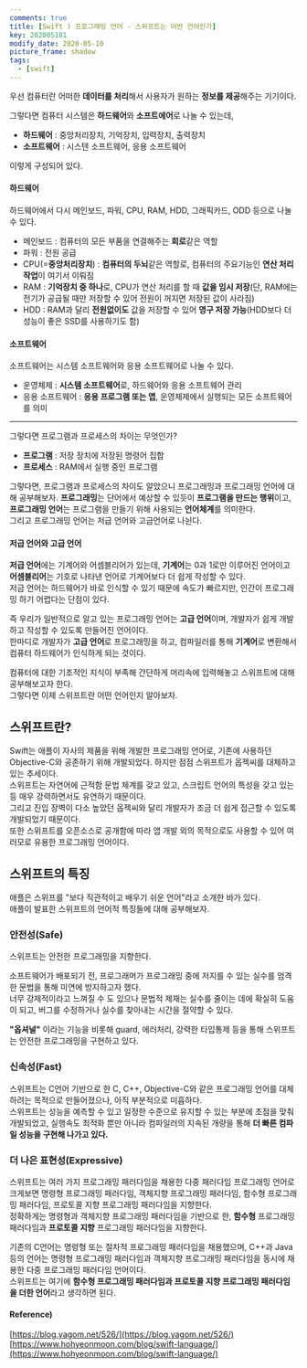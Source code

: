 ```yaml
---
comments: true
title: [Swift ) 프로그래밍 언어 - 스위프트는 어떤 언어인가]
key: 202005101
modify_date: 2020-05-10
picture_frame: shadow
tags:
  - [swift]
---
```

 
우선 컴퓨터란 어떠한 **데이터를 처리**해서 사용자가 원하는 **정보를 제공**해주는 기기이다.   
 
그렇다면 컴퓨터 시스템은 **하드웨어**와 **소프트에어**로 나눌 수 있는데,   
 
- **하드웨어** : 중앙처리장치, 기억장치, 입력장치, 출력장치
- **소프트웨어** : 시스텐 소프트웨어, 응용 소프트웨어   
 
이렇게 구성되어 있다.
    
    
#### 하드웨어
 
하드웨어에서 다시 메인보드, 파워, CPU, RAM, HDD, 그래픽카드, ODD 등으로 나눌 수 있다.
 
- 메인보드 : 컴퓨터의 모든 부품을 연결해주는 **회로**같은 역할
- 파워 : 전원 공급
- CPU(=**중앙처리장치**) : **컴퓨터의 두뇌**같은 역할로, 컴퓨터의 주요기능인 **연산 처리 작업**이 여기서 이뤄짐
- RAM : **기억장치 중 하나**로, CPU가 연산 처리를 할 때 **값을 임시 저장**(단, RAM에는 전기가 공급될 때만 저장할 수 있어 전원이 꺼지면 저장된 값이 사라짐)
- HDD : RAM과 달리 **전원없이도** 값을 저장할 수 있어 **영구 저장 가능**(HDD보다 더 성능이 좋은 SSD를 사용하기도 함)
 
#### 소프트웨어
 
소프트웨어는 시스템 소프트웨어와 응용 소프트웨어로 나눌 수 있다.
 
- 운영체제 : **시스템 소프트웨어**로, 하드웨어와 응용 소프트웨어 관리
- 응용 소프트웨어 : **응용 프로그램 또는 앱**, 운영체제에서 실행되는 모든 소프트웨어를 의미
 
***
 
그렇다면 프로그램과 프로세스의 차이는 무엇인가?
 
- **프로그램** : 저장 장치에 저장된 명령어 집합
- **프로세스** : RAM에서 실행 중인 프로그램
    
    
그렇다면, 프로그램과 프로세스의 차이도 알았으니 프로그래밍과 프로그래밍 언어에 대해 공부해보자.
**프로그래밍**는 단어에서 예상할 수 있듯이 **프로그램을 만드는 행위**이고, **프로그래밍 언어**는 프로그램을 만들기 위해 사용되는 **언어체계**를 의미한다.   
그리고 프로그래밍 언어는 저급 언어와 고금언어로 나뉜다.
 
#### 저급 언어와 고급 언어
 
**저급 언어**에는 기계어와 어셈블리어가 있는데, **기계어**는 0과 1로만 이루어진 언어이고 **어셈블리어**는 기호로 나타낸 언어로 기계어보다 더 쉽게 작성할 수 있다.   
저금 언어는 하드웨어가 바로 인식할 수 있기 때문에 속도가 빠르지만, 인간이 프로그래밍 하기 어렵다는 단점이 있다.   
 
즉 우리가 일반적으로 알고 있는 프로그래밍 언어는 **고급 언어**이며, 개발자가 쉽게 개발하고 작성할 수 있도록 만들어진 언어이다.   
한마디로 개발자가 **고급 언어**로 프로그래밍을 하고, 컴파일러를 통해 **기계어**로 변환해서 컴퓨터 하드웨어가 인식하게 되는 것이다.
 
컴퓨터에 대한 기초적인 지식이 부족해 간단하게 머리속에 입력해놓고 스위프트에 대해 공부해보고자 한다.   
그렇다면 이제 스위프트란 어떤 언어인지 알아보자.
 
## 스위프트란?
 
Swift는 애플이 자사의 제품을 위해 개발한 프로그래밍 언어로, 기존에 사용하던 Objective-C와 공존하기 위해 개발되었다. 하지만 점점 스위프트가 옵젝씨를 대체하고 있는 추세이다.   
스위프트는 자연어에 근적함 문법 체계를 갖고 있고, 스크립트 언어의 특성을 갖고 있는 등 매우 강력하면서도 유연하기 때문이다.   
그리고 진입 장벽이 다소 높았던 옵젝씨와 달리 개발자가 조금 더 쉽게 접근할 수 있도록 개발되었기 때문이다.   
또한 스위프트를 오픈소스로 공개함에 따라 앱 개발 외의 목적으로도 사용할 수 있어 여러모로 유용한 프로그래밍 언어이다.

## 스위프트의 특징
 
애플은 스위프를 "보다 직관적이고 배우기 쉬운 언어"라고 소개한 바가 있다.   
애플이 발표한 스위프트의 언어적 특징들에 대해 공부해보자.
 
### 안전성(Safe)
 
스위프트는 안전한 프로그래밍을 지향한다.
 
소프트웨어가 배포되기 전, 프로그래머가 프로그래밍 중에 저지를 수 있는 실수를 엄격한 문법을 통해 미연에 방지하고자 했다.   
너무 강제적이라고 느껴질 수 도 있으나 문법적 제재는 실수를 줄이는 데에 확실히 도움이 되고, 버그를 수정하거나 실수를 찾아내는 시간을 절약할 수 있다.
 
**"옵셔널"** 이라는 기능을 비롯해 guard, 에러처리, 강력한 타입통제 등을 통해 스위프트는 안전한 프로그래밍을 구현하고 있다.
 
### 신속성(Fast)
 
스위프트는 C언어 기반으로 한 C, C++, Objective-C와 같은 프로그래밍 언어를 대체하려는 목적으로 만들어졌으나, 아직 부분적으로 미흡하다.   
스위프트는 성능을 예측할 수 있고 일정한 수준으로 유지할 수 있는 부분에 초점을 맞춰 개발되었고, 실행속도 최적화 뿐만 아니라 컴파일러의 지속된 개량을 통해 **더 빠른 컴파일 성능을 구현해 나가고 있다.**
 
### 더 나은 표현성(Expressive)
 
스위프트는 여러 가지 프로그래밍 패러다임을 채용한 다중 패러다임 프로그래밍 언어로 크게보면 명령형 프로그래밍 패러다임, 객체지향 프로그래밍 패러다임, 함수형 프로그래밍 패러다임, 프로토콜 지향 프로그래밍 패러다임을 지향한다.   
정확하게는 명령형과 객체지향 프로그래밍 패러다임을 기반으로 한, **함수형** 프로그래밍 패러다임과 **프로토콜 지향** 프로그래밍 패러다임을 지향한다.
 
기존의 C언어는 명령형 또는 절차적 프로그래밍 패러다임을 채용했으며, C++과 Java 등의 언어는 명령형 프로그래밍 패러다임과 객체지향 프로그래밍 패러다임을 동시에 채용한 다중 프로그래밍 패러다임 언어이다.   
스위프트는 여기에 **함수형 프로그래밍 패러다임과 프로토콜 지향 프로그래밍 패러다임을 더한 언어**라고 생각하면 된다.
 
#### Reference)
 
[https://blog.yagom.net/526/](https://blog.yagom.net/526/)   
[https://www.hohyeonmoon.com/blog/swift-language/](https://www.hohyeonmoon.com/blog/swift-language/)

